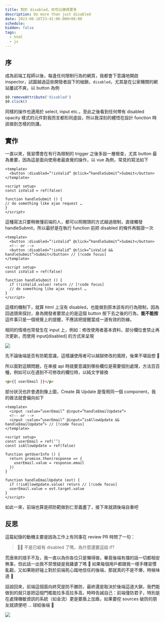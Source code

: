 ```yaml
---
title: 對於 disabled，你可以做得更多
description: Do more than just disabled
date: 2023-06-16T23:41:00.000+08:00
schedule:
hidden: false
tags:
  - html
  - js
---
```



## 序

成為前端工程師以後，每逢任何限制行為的網頁，我都會下意識地開啟 inspector，試圖越過這些開發者設下的枷鎖，`disabled`，尤其是在公家機關的網站屢試不爽，以 button 為例

```js
$0.removeAttribute('disabled')
$0.click()
```

同樣的操作也適用於 select, input etc.，至此之後看到任何帶有 disabled opacity 樣式的元件對我而言都形同虛設，所以我深刻的體悟在設計 function 時該做到怎樣的防護。


## 實作

一直以來，我習慣會在有行為限制的 trigger 之後多設一層檢查，尤其 button 最為重要，因為這是面向使用者最直覺的操作，以 vue 為例，常見的寫法如下

```vue
<template>
  <button :disabled=”!isValid” @click=”handleSubmit”>Submit</button>
</template>

<script setup>
const isValid = ref(false)

function handleSubmit () {
// do something like ajax request …
}
</script>
```

這種寫法只要稍微懂前端的人，都可以照開頭的方式越過限制，直接觸發 handleSubmit，所以最好是在執行 function 前把 disabled 的條件再驗證一次

```vue
<template>
  <button :disabled=”!isValid” @click=”handleSubmit”>Submit</button>
  <!-- or -->
  <button :disabled=”!isValid” @click=”isValid && handleSubmit”>Submit</button> // [!code focus]
</template>

<script setup>
const isValid = ref(false)

function handleSubmit () {
  if (!isValid.value) return // [!code focus]
  // do something like ajax request …
}
</script>
```

這樣的機制下，就算 html 上沒有 disabled，也能做到原本該有的行為限制，因為回過頭來探討，身為開發者要禁止的是這個 button 按下去之後的行為，**能不能按**這件事只是一個視覺上的提醒，不應該把提醒當成一道有效的防線。

相同的情境也常發生在 input 上，例如：修改使用者基本資料，部分欄位會禁止再次更新，而使用 input[disabled] 的方式來呈現

![](https://www.notion.so/image/https%3A%2F%2Fs3-us-west-2.amazonaws.com%2Fsecure.notion-static.com%2Fcfb45b01-f97d-438b-9fbc-5cbb220174bd%2FCleanShot_2023-06-15_at_15.14.09.png?id=67415bf2-f1d2-4f56-9b10-c0adde3e4931&table=block&spaceId=97e46578-ab72-4131-b5e5-cf4f9a6129f1&width=2000&userId=dc5218bd-bd61-4da3-8a7d-f9791b956c76&cache=v2)


先不論後端是否有防範意識，這樣讓使用者可以越獄修改的風險，後果不堪設想 🤪

所以面對這類問題，在串接 api 時就要意識到哪些欄位是需要個別處理，方法百百種，例如可以在遇到不可修改的欄位時，以純文字替換

```html
<p>{{ userEmail }}</p>
```

部分狀況也許會遇到像上圖，Create 與 Update 是復用同一個 component，我的做法就會偏向如下

```vue
<template>
  <input :value=”userEmail” @input=”handleEmailUpdate”>
  <!-- or -->
  <input :value=”userEmail” @input=”isAllowUpdate && handleEmailUpdate”> // [!code focus]
</template>

<script setup>
const userEmail = ref(’’)
const isAllowUpdate = ref(false)

function getUserInfo () {
  return promise.then(response => {
    userEmail.value = response.email
  })
}

function handleEmailUpdate (evt) {
  if (!isAllowUpdate.value) return // [!code focus]
  userEmail.value = evt.target.value
}
</script>
```

如此一來，前端也算是把防範做到仁至義盡了，接下來就請後端自重吧


## 反思

這篇紀錄的動機主要是因為工作上有同事在 review PR 時問了一句：

> 👨‍💻 不是已經有 disabled 了嗎，為什麼還要這段 if?

荒唐來的措手不及，我一直以為你各位只是懶得做，畢竟後端有擋的話一切都相安無事，但此話一出我不禁懷疑是我雞婆了嗎 🫥 如果每個用戶都跟我一樣手賤習慣亂戳，又如果剛好碰上對於前端死心踏地信任的後端，那就真的不是不爆，時候味道 👃

話說回來，前端這個面向終究是防不勝防，最終還是取決於後端這道大鎖，我們能做到的就只是把這個門檻能拉多高拉多高，時時告誡自己：前端僅防君子，特別是在處理機敏資訊的系統（如金流）更是要盾上加盾，如果要挖 sources 破防的朋友就請便吧 … 球給後端 🤞

![](https://www.notion.so/image/https%3A%2F%2Fs3-us-west-2.amazonaws.com%2Fsecure.notion-static.com%2F681ee7be-79ed-47cc-88a1-c1e1d1ae8a14%2FCleanShot_2023-06-15_at_15.48.48.png?id=ed62151c-53bf-4159-9f6d-dafd5a625212&table=block&spaceId=97e46578-ab72-4131-b5e5-cf4f9a6129f1&width=2000&userId=dc5218bd-bd61-4da3-8a7d-f9791b956c76&cache=v2)

